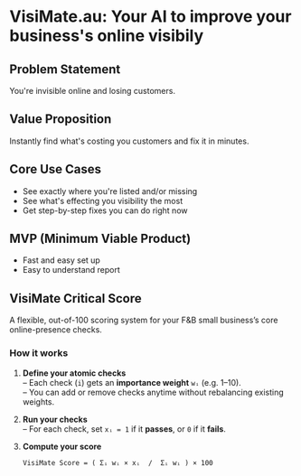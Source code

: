 # VisiMate.au: Your AI to improve your business's online visibily

## Problem Statement

You're invisible online and losing customers.

## Value Proposition

Instantly find what's costing you customers and fix it in minutes.

## Core Use Cases

- See exactly where you're listed and/or missing
- See what's effecting you visibility the most
- Get step-by-step fixes you can do right now

## MVP (Minimum Viable Product)

- Fast and easy set up
- Easy to understand report

## VisiMate Critical Score

A flexible, out-of-100 scoring system for your F&B small business’s core online-presence checks.

### How it works

1. **Define your atomic checks**  
   – Each check (`i`) gets an **importance weight** `wᵢ` (e.g. 1–10).  
   – You can add or remove checks anytime without rebalancing existing weights.

2. **Run your checks**  
   – For each check, set `xᵢ = 1` if it **passes**, or `0` if it **fails**.

3. **Compute your score**  
   ```text
   VisiMate Score = ( Σᵢ wᵢ × xᵢ  /  Σᵢ wᵢ ) × 100
   ```